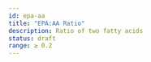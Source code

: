 ```yaml
---
id: epa-aa
title: "EPA:AA Ratio"
description: Ratio of two fatty acids
status: draft
range: ≥ 0.2
---
```

